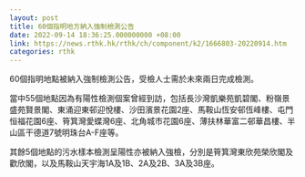 ```yaml
---
layout: post
title: 60個指明地方納入強制檢測公告
date: 2022-09-14 18:36:25.000000000 +08:00
link: https://news.rthk.hk/rthk/ch/component/k2/1666803-20220914.htm
categories: rthk
---
```


60個指明地點被納入強制檢測公告，受檢人士需於未來兩日完成檢測。

當中55個地點因為有陽性檢測個案曾經到訪，包括長沙灣凱樂苑凱碧閣、粉嶺景盛苑賢景閣、東涌迎東邨迎悅樓、沙田濱景花園2座、馬鞍山恆安邨恆峰樓、屯門恒福花園6座、筲箕灣愛蝶灣6座、北角城市花園6座、薄扶林華富二邨華昌樓、半山區干德道7號明珠台A-F座等。

其餘5個地點的污水樣本檢測呈陽性亦被納入強檢，分別是筲箕灣東欣苑榮欣閣及歡欣閣，以及馬鞍山天宇海1A及1B、2A及2B、3A及3B座。
